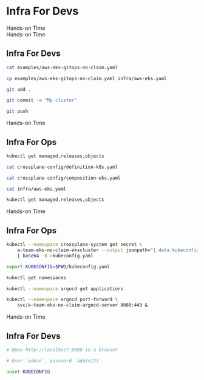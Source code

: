 <!-- .slide: class="center dark" -->
<!-- .slide: data-background="../img/background/hands-on.jpg" -->
# Infra For Devs

<div class="label">Hands-on Time</div>


<!-- .slide: class="dark" -->
<div class="eyebrow"> </div>
<div class="label">Hands-on Time</div>

## Infra For Devs

```bash
cat examples/aws-eks-gitops-no-claim.yaml

cp examples/aws-eks-gitops-no-claim.yaml infra/aws-eks.yaml

git add .

git commit -m "My cluster"

git push
```


<!-- .slide: class="dark" -->
<div class="eyebrow"> </div>
<div class="label">Hands-on Time</div>

## Infra For Ops

```bash
kubectl get managed,releases,objects

cat crossplane-config/definition-k8s.yaml

cat crossplane-config/composition-eks.yaml

cat infra/aws-eks.yaml

kubectl get managed,releases,objects
```


<!-- .slide: class="dark" -->
<div class="eyebrow"> </div>
<div class="label">Hands-on Time</div>

## Infra For Ops

```bash
kubectl --namespace crossplane-system get secret \
    a-team-eks-no-claim-ekscluster --output jsonpath="{.data.kubeconfig}" \
    | base64 -d >kubeconfig.yaml

export KUBECONFIG=$PWD/kubeconfig.yaml

kubectl get namespaces

kubectl --namespace argocd get applications

kubectl --namespace argocd port-forward \
    svc/a-team-eks-no-claim-argocd-server 8080:443 &
```


<!-- .slide: class="dark" -->
<div class="eyebrow"> </div>
<div class="label">Hands-on Time</div>

## Infra For Devs

```bash
# Open http://localhost:8080 in a browser

# User `admin`, password `admin123`

unset KUBECONFIG
```


<!-- .slide: data-background="../img/products/crossplane.png" data-background-size="contain" -->